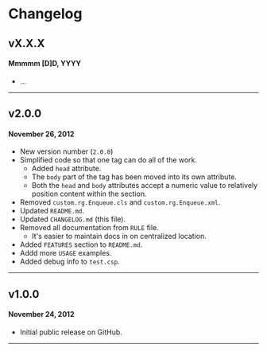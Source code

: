 # Changelog

## vX.X.X
#### Mmmmm [D]D, YYYY

* ...

---

## v2.0.0
#### November 26, 2012

* New version number (`2.0.0`)
* Simplified code so that one tag can do all of the work.
	* Added `head` attribute.
	* The `body` part of the tag has been moved into its own attribute.
	* Both the `head` and `body` attributes accept a numeric value to relatively position content within the section.
* Removed `custom.rg.Enqueue.cls` and `custom.rg.Enqueue.xml`.
* Updated `README.md`.
* Updated `CHANGELOG.md` (this file).
* Removed all documentation from `RULE` file.
	* It's easier to maintain docs in on centralized location.
* Added `FEATURES` section to `README.md`.
* Addd more `USAGE` examples.
* Added debug info to `test.csp`.

---

## v1.0.0
#### November 24, 2012

* Initial public release on GitHub.

---
